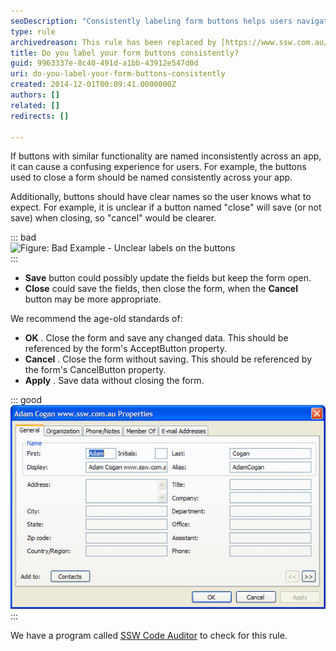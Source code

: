 ```yaml
---
seoDescription: "Consistently labeling form buttons helps users navigate applications smoothly and reduces confusion."
type: rule
archivedreason: This rule has been replaced by [https://www.ssw.com.au/rules/label-buttons-consistently/](/rules/label-buttons-consistently/)
title: Do you label your form buttons consistently?
guid: 9963337e-8c40-491d-a1bb-43912e547d0d
uri: do-you-label-your-form-buttons-consistently
created: 2014-12-01T00:09:41.0000000Z
authors: []
related: []
redirects: []

---
```


If buttons with similar functionality are named inconsistently across an app, it can cause a confusing experience for users. For example, the buttons used to close a form should be named consistently across your app.

Additionally, buttons should have clear names so the user knows what to expect. For example, it is unclear if a button named "close" will save (or not save) when closing, so "cancel" would be clearer.

<!--endintro-->

::: bad  
![Figure: Bad Example - Unclear labels on the buttons](../../assets/ButtonLabels\_Bad.gif)  
:::

* **Save** button could possibly update the fields but keep the form open.
* **Close** could save the fields, then close the form, when the
       **Cancel** button may be more appropriate.

We recommend the age-old standards of:

* **OK** . Close the form and save any changed data. This should be referenced by the form's AcceptButton property.
* **Cancel** . Close the form without saving. This should be referenced by the form's CancelButton property.
* **Apply** . Save data without closing the form.

::: good  
![Figure: Good Example - This form uses the standard button naming standards (and has the Default buttons set!)](../../assets/OKCancelExampleDialog.jpg)  
:::

We have a program called     [SSW Code Auditor](http://www.ssw.com.au/ssw/CodeAuditor/) to check for this rule.
